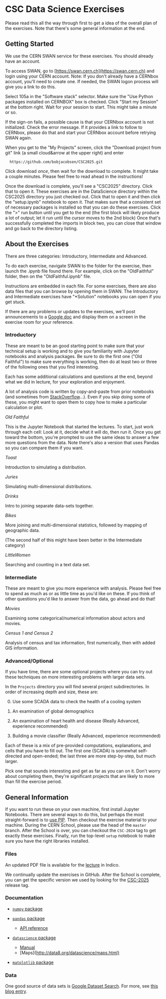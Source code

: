 # CSC Data Science Exercises

Please read this all the way through first to get a idea of the overall plan of the exercises.  Note that there's some general information at the end.

## Getting Started

We use the CERN SWAN service for these exercises.  You should already have an account.

To access SWAN, go to
[https://swan.cern.ch](https://swan.cern.ch)
and login using your CERN account. Note:  If you don't already have a CERNbox account, you'll need to create one.  If needed, the SWAN logon process will give you a link to do this.

Select 105a in the "Software stack" selector.
Make sure the "Use Python packages installed on CERNBOX" box is checked.
Click "Start my Session" at the bottom right.
Wait for your session to start. This might take a minute or so.

If the sign-on fails, a possible cause is that your CERNbox account is not initialized.  Check the error message.  If it provides a link to follow to CERNbox, please do that and start your CERNbox account before retrying SWAN again.

When you get to the "My Projects" screen, click the "Download project from git" link (a small cloud&arrow at the upper right) and enter
```
  https://github.com/bobjacobsen/CSC2025.git
```
Click download _once_, then wait for the download to complete.  It might take a couple minutes. Please feel free to read ahead in the instructions!

Once the download is complete, you'll see a "CSC2025" directory.  Click that to open it. These exercises are in the DataScience directory within the CSC2025 directory you just checked out. Click that to open it and then click the "setup.ipynb" notebook to open it. That makes sure that a consistent set of necessary packages is installed so that you can do these exercises.  Click the ">" run button until you get to the end (the first block will likely produce a lot of output; let it run until the cursor moves to the 2nd block) Once that's successfully completed the imports in block two, you can close that window and go back to the directory listing.

## About the Exercises

There are three categories: Introductory, Intermediate and Advanced.

To do each exercise, navigate SWAN to the folder for the exercise, then launch the .ipynb file found there.  For example, click on the "OldFaithful" folder, then on the "OldFaithful.ipynb" file.

Instructions are embedded in each file. For some exercises, there are also data files that you can browse by opening them in SWAN. The Introductory and Intermediate exercises have "*Solution" notebooks you can open if you get stuck.

If there are any problems or updates to the exercises, we'll post announcements to a [Google doc](https://docs.google.com/document/d/1g3b2e7wf3mWaIZ4U6MkNR5B4fQuO71y6Q341LGs45HQ/edit) and display them on a screen in the exercise room for your reference.


### Introductory

These are meant to be an good starting point to make sure that your technical setup is working and to give you familiarity with Jupyter notebooks and analysis packages. Be sure to do the first one ("Old Faithful") to make sure everything is working, then do at least  two or three of the following ones that you find interesting.

Each has some additional calculations and questions at the end, beyond what we did in lecture, for your exploration and enjoyment.

A lot of analysis code is written by copy-and-paste from prior notebooks (and sometimes from [StackOverflow](https://stackoverflow.com/questions/66675146/calculate-the-difference-between-pandas-rows-in-pairs)...).  Even if you skip doing some of these, you might want to open them to copy how to make a particular calculation or plot.

_Old Faithful_

This is the Jupyter Notebook that started the lectures. To start, just work through each cell:  Look at it, decide what it will do, then run it.  Once you get toward the bottom, you're prompted to use the same ideas to answer a few more questions from the data.
Note there's also a version that uses Pandas so you can compare them if you want.

_Toast_

Introduction to simulating a distribution.

_Juries_

Simulating multi-dimensional distributions.

_Drinks_

Intro to joining separate data-sets together.

_Bikes_

More joining and multi-dimensional statistics, followed by mapping of geographic data.

(The second half of this might have been better in the Intermediate category)

_LittleWomen_

Searching and counting in a text data set.


### Intermediate

These are meant to give you more experience with analysis. Please feel free to spend as much as or as little time as you'd like on these.  If you think of other questions you'd like to answer from the data, go ahead and do that!

_Movies_

Examining some categorical/numerical information about actors and movies.

_Census 1 and Census 2_

Analysis of census and tax information, first numerically, then with added GIS information.

### Advanced/Optional

If you have time, there are some optional projects where you can try out these techniques on more interesting problems with larger data sets.

In the `Projects` directory you will find several project subdirectories. In order of increasing depth and size, these are:

0) Use some SCADA data to check the health of a cooling system

1) An examination of global demographics

2) An examination of heart health and disease (Really Advanced, experience recommended)

3) Building a movie classifier (Really Advanced, experience recommended)

Each of these is a mix of pre-provided computations, explanations, and cells that you have to fill out.  The first one (SCADA) is somewhat self-directed and open-ended; the last three are more step-by-step, but much larger.

Pick one that sounds interesting and get as far as you can on it.  Don't worry about completing them, they're significant projects that are likely to more than fill the exercise period.

## General Information

If you want to run these on your own machine, first install Jupyter Notebooks.  There are several ways to do this, but perhaps the most straight-forward is to [use PIP](https://jupyter.org/install).  Then checkout the exercise material to your machine. During the CERN School, please use the head of the `master` branch.  After the School is over, you can checkout the `CSC-2024` tag to get exactly these exercises. Finally, run the top-level `setup` notebook to make sure you have the right libraries installed.

### Files

An updated PDF file is available for the [lecture](https://indico.cern.ch/event/1376644/contributions/5945384/) in Indico.

We continually update the exercises in GitHub. After the School is complete, you can get the specific version we used by looking for the
<a href="https://github.com/bobjacobsen/CSC2025/releases/CSC-2025">CSC-2025</a> release tag.


### Documentation

 - [`numpy` package](https://numpy.org/doc/)

 - [`pandas` package](https://pandas.pydata.org/docs/)
   - [API reference](https://pandas.pydata.org/docs/reference/index.html#api)

 - [`datascience` package](http://data8.org/datascience/index.html)
    - [Manual](https://readthedocs.org/projects/datascience/downloads/pdf/master/)
    - [Maps]{http://data8.org/datascience/maps.html}

 - [`matplotlib` package](https://matplotlib.org/stable/index.html)

 ### Data

 One good source of data sets is [Google Dataset Search](https://datasetsearch.research.google.com).  For more, see [this blog entry](https://www.blog.google/products/search/making-it-easier-discover-datasets/).

